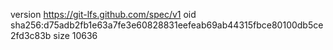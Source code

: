 version https://git-lfs.github.com/spec/v1
oid sha256:d75adb2fb1e63a7fe3e60828831eefeab69ab44315fbce80100db5ce2fd3c83b
size 10636
